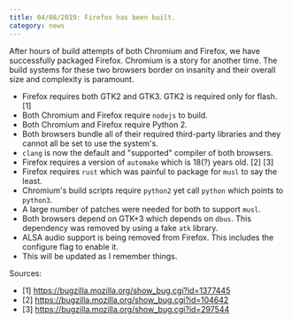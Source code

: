 ```yaml
---
title: 04/08/2019: Firefox has been built.
category: news
---
```


After hours of build attempts of both Chromium and Firefox, we have successfully packaged Firefox. Chromium is a story for another time. The build systems for these two browsers border on insanity and their overall size and complexity is paramount.

- Firefox requires both GTK2 and GTK3. GTK2 is required only for flash. \[1\]
- Both Chromium and Firefox require `nodejs` to build.
- Both Chromium and Firefox require Python 2.
- Both browsers bundle all of their required third-party libraries and they cannot all be set to use the system's.
- `clang` is now the default and "supported" compiler of both browsers.
- Firefox requires a version of `automake` which is 18(?) years old. \[2\] \[3\]
- Firefox requires `rust` which was painful to package for `musl` to say the least.
- Chromium's build scripts require `python2` yet call `python` which points to `python3`.
- A large number of patches were needed for both to support `musl`.
- Both browsers depend on GTK+3 which depends on `dbus`. This dependency was removed by using a fake `atk` library.
- ALSA audio support is being removed from Firefox. This includes the configure flag to enable it.
- This will be updated as I remember things.

Sources:

- \[1\] <https://bugzilla.mozilla.org/show_bug.cgi?id=1377445>
- \[2\] <https://bugzilla.mozilla.org/show_bug.cgi?id=104642>
- \[3\] <https://bugzilla.mozilla.org/show_bug.cgi?id=297544>


